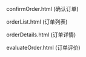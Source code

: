 
confirmOrder.html (确认订单)

orderList.html (订单列表)

orderDetails.html (订单详情)

evaluateOrder.html (订单评价)